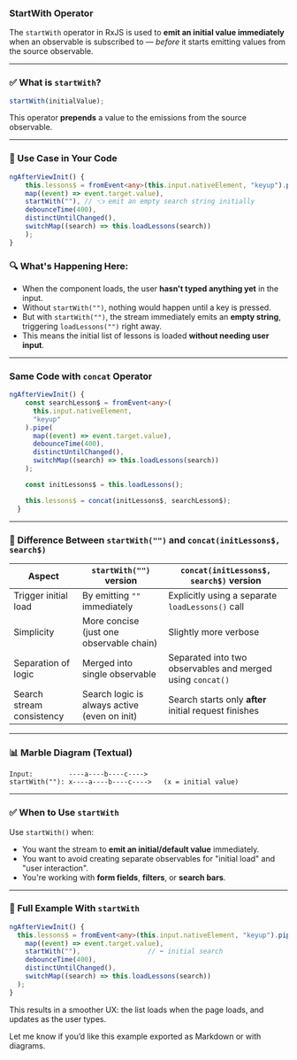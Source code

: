 ### StartWith Operator

The `startWith` operator in RxJS is used to **emit an initial value immediately** when an observable is subscribed to — _before_ it starts emitting values from the source observable.

---

### ✅ What is `startWith`?

```ts
startWith(initialValue);
```

This operator **prepends** a value to the emissions from the source observable.

---

### 📌 Use Case in Your Code

```ts
ngAfterViewInit() {
    this.lessons$ = fromEvent<any>(this.input.nativeElement, "keyup").pipe(
    map((event) => event.target.value),
    startWith(""), // 👈 emit an empty search string initially
    debounceTime(400),
    distinctUntilChanged(),
    switchMap((search) => this.loadLessons(search))
    );
}
```

### 🔍 What's Happening Here:

- When the component loads, the user **hasn't typed anything yet** in the input.
- Without `startWith("")`, nothing would happen until a key is pressed.
- But with `startWith("")`, the stream immediately emits an **empty string**, triggering `loadLessons("")` right away.
- This means the initial list of lessons is loaded **without needing user input**.

---

### Same Code with `concat` Operator

```ts
ngAfterViewInit() {
    const searchLesson$ = fromEvent<any>(
      this.input.nativeElement,
      "keyup"
    ).pipe(
      map((event) => event.target.value),
      debounceTime(400),
      distinctUntilChanged(),
      switchMap((search) => this.loadLessons(search))
    );

    const initLessons$ = this.loadLessons();

    this.lessons$ = concat(initLessons$, searchLesson$);
  }
```

---

### 🧠 Difference Between `startWith("")` and `concat(initLessons$, search$)`

| Aspect                    | `startWith("")` version                      | `concat(initLessons$, search$)` version                    |
| ------------------------- | -------------------------------------------- | ---------------------------------------------------------- |
| Trigger initial load      | By emitting `""` immediately                 | Explicitly using a separate `loadLessons()` call           |
| Simplicity                | More concise (just one observable chain)     | Slightly more verbose                                      |
| Separation of logic       | Merged into single observable                | Separated into two observables and merged using `concat()` |
| Search stream consistency | Search logic is always active (even on init) | Search starts only **after** initial request finishes      |

---

### 📊 Marble Diagram (Textual)

```
Input:         ----a----b----c---->
startWith(""): x----a----b----c---->   (x = initial value)
```

---

### ✅ When to Use `startWith`

Use `startWith()` when:

- You want the stream to **emit an initial/default value** immediately.
- You want to avoid creating separate observables for "initial load" and "user interaction".
- You're working with **form fields**, **filters**, or **search bars**.

---

### 🔁 Full Example With `startWith`

```ts
ngAfterViewInit() {
  this.lessons$ = fromEvent<any>(this.input.nativeElement, "keyup").pipe(
    map((event) => event.target.value),
    startWith(""),                 // ⬅ initial search
    debounceTime(400),
    distinctUntilChanged(),
    switchMap((search) => this.loadLessons(search))
  );
}
```

This results in a smoother UX: the list loads when the page loads, and updates as the user types.

Let me know if you’d like this example exported as Markdown or with diagrams.
